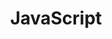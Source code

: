 ---
layout: blog_by_category
title: JavaScript
category: JavaScript
permalink: /blog/category/JavaScript/
---